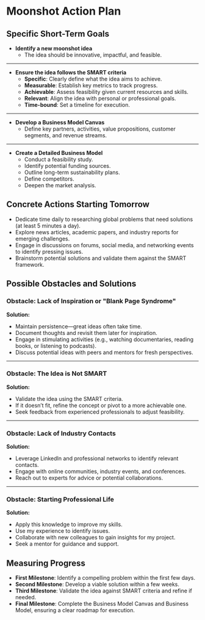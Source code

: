 # Moonshot Action Plan

## Specific Short-Term Goals

- **Identify a new moonshot idea**
  - The idea should be innovative, impactful, and feasible.

---

- **Ensure the idea follows the SMART criteria**
  - **Specific**: Clearly define what the idea aims to achieve.
  - **Measurable**: Establish key metrics to track progress.
  - **Achievable**: Assess feasibility given current resources and skills.
  - **Relevant**: Align the idea with personal or professional goals.
  - **Time-bound**: Set a timeline for execution.

---

- **Develop a Business Model Canvas**
  - Define key partners, activities, value propositions, customer segments, and revenue streams.

---

- **Create a Detailed Business Model**
  - Conduct a feasibility study.
  - Identify potential funding sources.
  - Outline long-term sustainability plans.
  - Define competitors.
  - Deepen the market analysis.

## Concrete Actions Starting Tomorrow

- Dedicate time daily to researching global problems that need solutions (at least 5 minutes a day).
- Explore news articles, academic papers, and industry reports for emerging challenges.
- Engage in discussions on forums, social media, and networking events to identify pressing issues.
- Brainstorm potential solutions and validate them against the SMART framework.

## Possible Obstacles and Solutions

### **Obstacle: Lack of Inspiration or "Blank Page Syndrome"**

**Solution:**

- Maintain persistence—great ideas often take time.
- Document thoughts and revisit them later for inspiration.
- Engage in stimulating activities (e.g., watching documentaries, reading books, or listening to podcasts).
- Discuss potential ideas with peers and mentors for fresh perspectives.

---

### **Obstacle: The Idea is Not SMART**

**Solution:**

- Validate the idea using the SMART criteria.
- If it doesn’t fit, refine the concept or pivot to a more achievable one.
- Seek feedback from experienced professionals to adjust feasibility.

---

### **Obstacle: Lack of Industry Contacts**

**Solution:**

- Leverage LinkedIn and professional networks to identify relevant contacts.
- Engage with online communities, industry events, and conferences.
- Reach out to experts for advice or potential collaborations.

---

### **Obstacle: Starting Professional Life**

**Solution:**

- Apply this knowledge to improve my skills.
- Use my experience to identify issues.
- Collaborate with new colleagues to gain insights for my project.
- Seek a mentor for guidance and support.

## Measuring Progress

- **First Milestone**: Identify a compelling problem within the first few days.
- **Second Milestone**: Develop a viable solution within a few weeks.
- **Third Milestone**: Validate the idea against SMART criteria and refine if needed.
- **Final Milestone**: Complete the Business Model Canvas and Business Model, ensuring a clear roadmap for execution.
